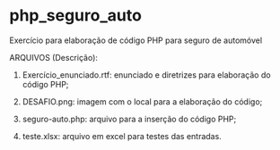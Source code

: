 # php_seguro_auto
Exercício para elaboração de código PHP para seguro de automóvel

ARQUIVOS (Descrição):
1) Exercício_enunciado.rtf: enunciado e diretrizes para elaboração do código PHP;

2) DESAFIO.png: imagem com o local para a elaboração do código;

3) seguro-auto.php: arquivo para a inserção do código PHP;

4) teste.xlsx: arquivo em excel para testes das entradas.
